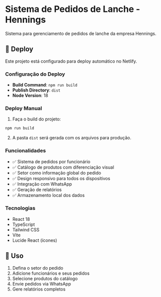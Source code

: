 # Sistema de Pedidos de Lanche - Hennings

Sistema para gerenciamento de pedidos de lanche da empresa Hennings.

## 🚀 Deploy

Este projeto está configurado para deploy automático no Netlify.

### Configuração do Deploy

- **Build Command**: `npm run build`
- **Publish Directory**: `dist`
- **Node Version**: 18

### Deploy Manual

1. Faça o build do projeto:

```bash
npm run build
```

2. A pasta `dist` será gerada com os arquivos para produção.

### Funcionalidades

- ✅ Sistema de pedidos por funcionário
- ✅ Catálogo de produtos com diferenciação visual
- ✅ Setor como informação global do pedido
- ✅ Design responsivo para todos os dispositivos
- ✅ Integração com WhatsApp
- ✅ Geração de relatórios
- ✅ Armazenamento local dos dados

### Tecnologias

- React 18
- TypeScript
- Tailwind CSS
- Vite
- Lucide React (ícones)

## 📱 Uso

1. Defina o setor do pedido
2. Adicione funcionários e seus pedidos
3. Selecione produtos do catálogo
4. Envie pedidos via WhatsApp
5. Gere relatórios completos

